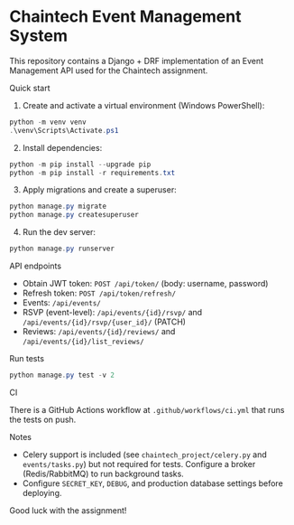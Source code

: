# Chaintech Event Management System

This repository contains a Django + DRF implementation of an Event Management API used for the Chaintech assignment.

Quick start

1. Create and activate a virtual environment (Windows PowerShell):

```powershell
python -m venv venv
.\venv\Scripts\Activate.ps1
```

2. Install dependencies:

```powershell
python -m pip install --upgrade pip
python -m pip install -r requirements.txt
```

3. Apply migrations and create a superuser:

```powershell
python manage.py migrate
python manage.py createsuperuser
```

4. Run the dev server:

```powershell
python manage.py runserver
```

API endpoints

- Obtain JWT token: `POST /api/token/` (body: username, password)
- Refresh token: `POST /api/token/refresh/`
- Events: `/api/events/`
- RSVP (event-level): `/api/events/{id}/rsvp/` and `/api/events/{id}/rsvp/{user_id}/` (PATCH)
- Reviews: `/api/events/{id}/reviews/` and `/api/events/{id}/list_reviews/`

Run tests

```powershell
python manage.py test -v 2
```

CI

There is a GitHub Actions workflow at `.github/workflows/ci.yml` that runs the tests on push.

Notes

- Celery support is included (see `chaintech_project/celery.py` and `events/tasks.py`) but not required for tests. Configure a broker (Redis/RabbitMQ) to run background tasks.
- Configure `SECRET_KEY`, `DEBUG`, and production database settings before deploying.

Good luck with the assignment!
